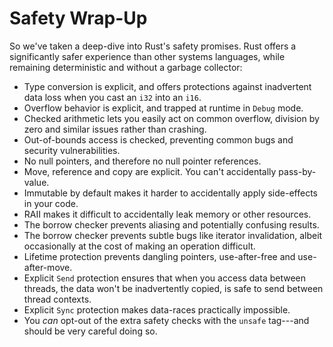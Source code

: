 # Safety Wrap-Up

So we've taken a deep-dive into Rust's safety promises. Rust offers a significantly safer experience than other systems languages, while remaining deterministic and without a garbage collector:

* Type conversion is explicit, and offers protections against inadvertent data loss when you cast an `i32` into an `i16`.
* Overflow behavior is explicit, and trapped at runtime in `Debug` mode.
* Checked arithmetic lets you easily act on common overflow, division by zero and similar issues rather than crashing.
* Out-of-bounds access is checked, preventing common bugs and security vulnerabilities.
* No null pointers, and therefore no null pointer references.
* Move, reference and copy are explicit. You can't accidentally pass-by-value.
* Immutable by default makes it harder to accidentally apply side-effects in your code.
* RAII makes it difficult to accidentally leak memory or other resources.
* The borrow checker prevents aliasing and potentially confusing results.
* The borrow checker prevents subtle bugs like iterator invalidation, albeit occasionally at the cost of making an operation difficult.
* Lifetime protection prevents dangling pointers, use-after-free and use-after-move.
* Explicit `Send` protection ensures that when you access data between threads, the data won't be inadvertently copied, is safe to send between thread contexts.
* Explicit `Sync` protection makes data-races practically impossible.
* You *can* opt-out of the extra safety checks with the `unsafe` tag---and should be very careful doing so.
